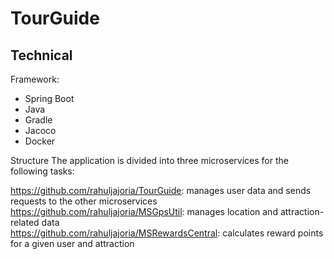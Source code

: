 # TourGuide
## Technical
Framework: 
* Spring Boot
* Java
* Gradle
* Jacoco
* Docker

Structure
The application is divided into three microservices for the following tasks:

https://github.com/rahuljajoria/TourGuide: manages user data and sends requests to the other microservices
https://github.com/rahuljajoria/MSGpsUtil: manages location and attraction-related data <br />
https://github.com/rahuljajoria/MSRewardsCentral: calculates reward points for a given user and attraction
